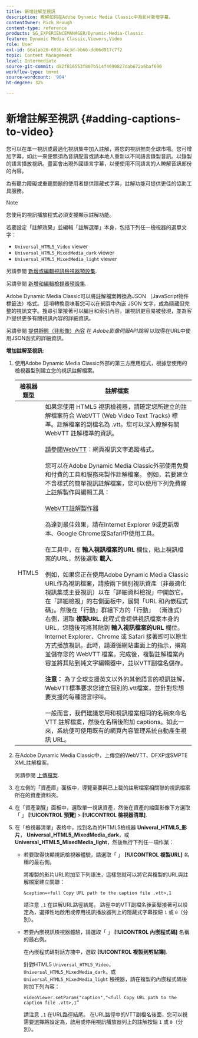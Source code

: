 ```yaml
---
title: 新增註解至視訊
description: 瞭解如何在Adobe Dynamic Media Classic中為影片新增字幕。
contentOwner: Rick Brough
content-type: reference
products: SG_EXPERIENCEMANAGER/Dynamic-Media-Classic
feature: Dynamic Media Classic,Viewers,Video
role: User
exl-id: 66a1ab20-6036-4c3d-bb66-dd06d917c7f2
topic: Content Management
level: Intermediate
source-git-commit: d82f816553f807b514f4690827dab672a6baf690
workflow-type: tm+mt
source-wordcount: '904'
ht-degree: 32%

---
```


# 新增註解至視訊 {#adding-captions-to-video}

您可以在單一視訊或最適化視訊集中加入註解，將您的視訊推向全球市場。您可增加字幕，如此一來便無須為音訊配音或請本地人重新以不同語言錄製音訊。以錄製的語言播放視訊。畫面會出現外國語言字幕，以便使用不同語言的人瞭解音訊部份的內容。

為有聽力障礙或重聽問題的使用者提供隱藏式字幕，註解功能可提供更佳的協助工具服務。

>[!NOTE]
>
>您使用的視訊播放程式必須支援顯示註解功能。

若要設定「註解效果」並編輯「註解選單」本身，包括下列任一檢視器的選單文字：

* `Universal_HTML5_Video` viewer
* `Universal_HTML5_MixedMedia_dark` viewer
* `Universal_HTML5_MixedMedia_light` viewer

另請參閱 [新增或編輯視訊檢視器預設集](previewing-videos-video-viewer.md#adding_or_editing_a_video_viewer_preset).

另請參閱 [新增和編輯檢視器預設集](application-setup.md#adding_and_editing_viewer_presets).

Adobe Dynamic Media Classic可以將註解檔案轉換為JSON （JavaScript物件標籤法）格式。 這項轉換意味著您可以在網頁中內嵌 JSON 文字，成為隱藏但完整的視訊文字。搜尋引擎接著可以編目和索引內容，讓視訊更容易被發現，並為客戶提供更多有關視訊內容的詳細資訊。

另請參閱 [提供靜態（非影像）內容](https://experienceleague.adobe.com/docs/dynamic-media-developer-resources/image-serving-api/image-serving-api/c-serving-static-nonimage-contents.html?lang=en#image-serving-api) 在 *Adobe影像伺服API說明* 以取得在URL中使用JSON函式的詳細資訊。

**增加註解至視訊:**

1. 使用Adobe Dynamic Media Classic外部的第三方應用程式，根據您使用的檢視器型別建立您的視訊註解檔案。

   | 檢視器類型 | 註解檔案 |
   |--- |--- |
   | HTML5 | 如果您使用 HTML5 視訊檢視器，請確定您所建立的註解檔案符合 WebVTT (Web Video Text Tracks) 標準。註解檔案的副檔名為 .vtt。您可以深入瞭解有關 WebVTT 註解標準的資訊。<br><br>[請參閱WebVTT](https://w3c.github.io/webvtt/)：網頁視訊文字追蹤格式。 <br><br>您可以在Adobe Dynamic Media Classic外部使用免費和付費的工具和服務來製作註解檔案。 例如，若要建立不含樣式的簡單視訊註解檔案，您可以使用下列免費線上註解製作與編輯工具： <br><br>[WebVTT註解製作器](https://testdrive-archive.azurewebsites.net/Graphics/CaptionMaker/Default.html) <br><br>為達到最佳效果，請在Internet Explorer 9或更新版本、Google Chrome或Safari中使用工具。 <br><br>在工具中，在 <b>輸入視訊檔案的URL</b> 欄位，貼上視訊檔案的URL，然後選取 <b>載入</b>. <br><br>例如，如果您正在使用Adobe Dynamic Media Classic URL作為視訊檔案，請按兩下個別視訊資產（非最適化視訊集或主要視訊）以在「詳細資料檢視」中開啟它。 在「詳細檢視」的右側面板中，展開「URL 和內嵌程式碼」。然後在「行動」群組下方的「行動」 （漸進式）右側，選取 <b>複製URL</b>. 此程式會提供視訊檔案本身的URL，您隨後可將其貼到 <b>輸入視訊檔案的URL</b> 欄位。 Internet Explorer、Chrome 或 Safari 接著即可以原生方式播放視訊。此時，請遵循網站畫面上的指示，撰寫並儲存您的 WebVTT 檔案。完成後，複製註解檔案內容並將其貼到純文字編輯器中，並以VTT副檔名儲存。 <br><br><b>注意：</b> 為了全球支援英文以外的其他語言的視訊註解，WebVTT標準要求您建立個別的.vtt檔案，並針對您想要支援的每種語言呼叫。 <br><br>一般而言，我們建議您用和視訊檔案相同的名稱來命名 VTT 註解檔案，然後在名稱後附加 captions。如此一來，系統便可使用既有的網頁內容管理系統自動產生視訊 URL。 |

1. 在Adobe Dynamic Media Classic中，上傳您的WebVTT、DFXP或SMPTE XML註解檔案。

   另請參閱 [上傳檔案](uploading-files.md#uploading_files).

1. 在左側的「資產庫」面板中，導覽至要與已上載的註解檔案相關聯的視訊檔案所在的資產資料夾。
1. 在「資產瀏覽」面板中，選取單一視訊資產，然後在資產的縮圖影像下方選取「 」 **[!UICONTROL 預覽]** > **[!UICONTROL 檢視器清單]**.
1. 在「檢視器清單」表格中，找到名為的HTML5檢視器 **Univeral_HTML5_影片**， **Universal_HTML5_MixedMedia_dark**，或 **Universal_HTML5_MixedMedia_light**，然後執行下列任一項作業：

   * 若要取得快顯視訊檢視器體驗，請選取「 」 **[!UICONTROL 複製URL]** 名稱的最右側。

     將複製的影片URL附加至下列語法，這樣您就可以將它與複製的URL與註解檔案建立關聯：

     `&caption=<full Copy URL path to the caption file .vtt>,1`

     請注意 `,1` 在註解URL路徑結尾。 路徑中的VTT副檔名後面緊接著可以設定為，選擇性地啟用或停用視訊播放器列上的隱藏式字幕按鈕 `1` 或 `0`（分別）。

   * 若要內嵌視訊檢視器體驗，請選取「 」 **[!UICONTROL 內嵌程式碼]** 名稱的最右側。

     在內嵌程式碼對話方塊中，選取 **[!UICONTROL 複製到剪貼簿]**.

     針對HTML5 `Universal_HTML5_Video`， `Universal_HTML5_MixedMedia_dark`，或 `Universal_HTML5_MixedMedia_light` 檢視器，請在複製的內嵌程式碼後附加下列內容：

     `videoViewer.setParam("caption","<full Copy URL path to the caption file .vtt>,1”`

     請注意 `,1` 在URL路徑結尾。 在URL路徑中的VTT副檔名後面，您可以視需要選擇將設定為，啟用或停用視訊播放器列上的註解按鈕 `1` 或 `0`（分別）。
